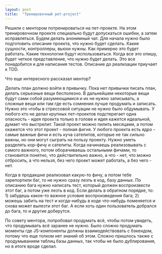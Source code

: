 ```yaml
---
layout: post
title:  "Тренировочный pet-project"
---
```

Решили с ментором потренироваться на пет-проекте. На этом тренировочном проекте специально будут допускаться ошибки, а затем исправляться. Будем делать анонимный чат. Для начала нужно было подготовить описание проекта, что нужно будет сделать. Какие сущности, контроллеры, вьюхи нужны. Как примерно это будет работать. Какие технологии будут использоваться. Когда все это опишу, будет четкое представление, что нужно будет делать.
Это все понадобится и для написания тестов. Описание до реализации приучает к TDD.


Что еще интересного рассказал ментор?

Делать план должно войти в привычку. Пока нет привычки писать план, делать серьезные вещи бесполезно. В дальнейшем некоторые вещи будут сами собой разумеющимися и их не нужно записывать, а сложные вещи или там где есть сомнения лучше продумать и записать. Нужно это чтобы в стрессовой ситуации не нужно было обдумывать.
У любого кто не делал крупных пет-проектов подстерегает одна опасность - идея проекта только в голове и идея кажется идеальной, думает что выстрелит. Такой проект можно пилить месяцами, а потом окажется что этот проект - полная фигня.
У любого проекта есть ядро - самые важные фичи и есть куча сателитов, которые не так сильно важны, но они могут сыграть на пользу проекту. Нужно уметь разделять кор-фичу и сателиты. Когда начинаешь реализовывать с самого важного, потом оборачиваешь остальными фичами, то становится понятно, что действительно важно, а что - нет, что можно отбросить, а что нельзя, без чего проект может работать, а без чего - нет.

Когда в продакшне реализовал какую-то фичу, а потом тебе зарепортили баг, то не нужно сразу лезть в код, базу данных. По описанию бага нужно написать тест, который должен воспроизвести этот баг, а потом уже лезть в код. Если делать в обратном порядке, то: 1) забудешь какое-то важное условие воспроизведения бага; 2) можешь забить на тест и когда-нибудь в коде что-нибудь поменяется и снова может вылезти этот баг. А если хоть один пользователь добрался до бага, то и другие доберутся.


По совету ментора, попробовал продумать всё, чтобы потом увидеть, что продумывать всё заранее не нужно. Было сложно продумать моменты где JS-компоненты должны взаимодействовать с бэкендом, потому что еще толком нет знаний об этом. Сложно пришлось также с продумыванием таблиц базы данных, так чтобы не было дублирования, но в итоге вроде сделал.
